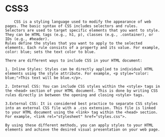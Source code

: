 # CSS3
        CSS is a styling language used to modify the appearance of web pages. The basic syntax of CSS includes selectors and rules.
    Selectors are used to target specific elements that you want to style. They can be HTML tags (e.g., h1, p), classes (e.g., .container), or IDs (e.g., #header).
    Rules define the styles that you want to apply to the selected elements. Each rule consists of a property and its value. For example, color: blue; sets the text color to blue.

    There are different ways to include CSS in your HTML document:

    1. Inline Styles: Styles can be directly applied to individual HTML elements using the style attribute. For example, <p style="color: blue;">This text will be blue.</p>.

    2. Internal CSS: You can include CSS styles within the <style> tags in the <head> section of your HTML document. This is done by writing CSS rules directly in between the opening and closing <style> tags.

    3.External CSS: It is considered best practice to separate CSS styles into an external CSS file with a .css extension. This file is linked to your HTML document using the <link> tag within the <head> section. For example, <link rel="stylesheet" href="styles.css">.

    By using these different methods, you can apply styles to your HTML elements and achieve the desired visual presentation on your web page.
